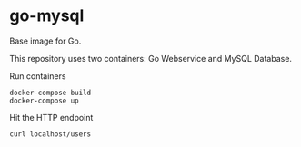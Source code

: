# go-mysql

Base image for Go.

This repository uses two containers: Go Webservice and MySQL Database.

Run containers
```
docker-compose build
docker-compose up
```

Hit the HTTP endpoint
```
curl localhost/users
```
